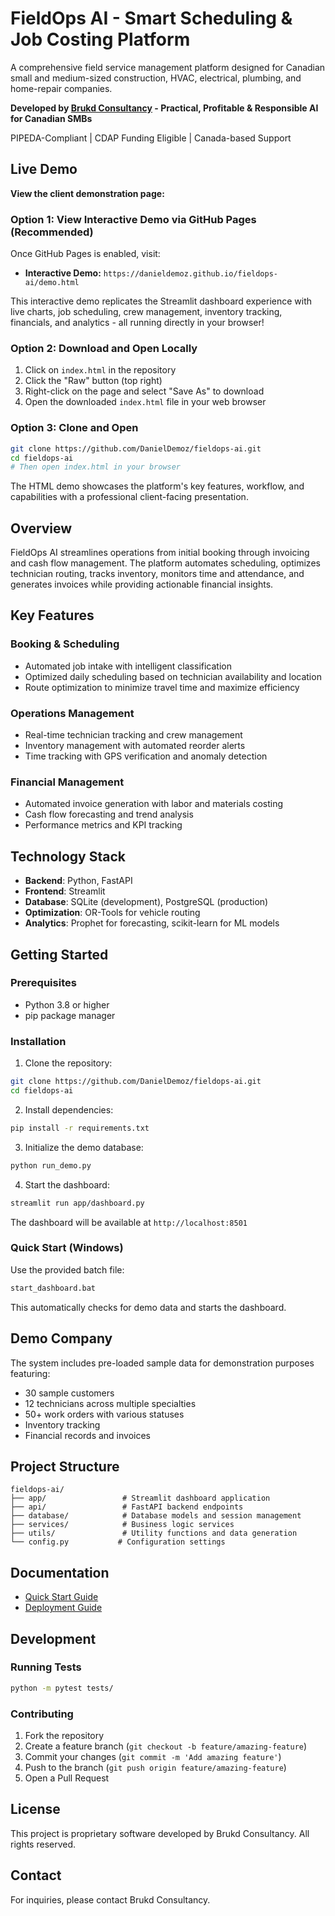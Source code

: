 # FieldOps AI - Smart Scheduling & Job Costing Platform

A comprehensive field service management platform designed for Canadian small and medium-sized construction, HVAC, electrical, plumbing, and home-repair companies.

**Developed by [Brukd Consultancy](https://brukdconsultancy.com/) - Practical, Profitable & Responsible AI for Canadian SMBs**

PIPEDA-Compliant | CDAP Funding Eligible | Canada-based Support

## Live Demo

**View the client demonstration page:**

### Option 1: View Interactive Demo via GitHub Pages (Recommended)
Once GitHub Pages is enabled, visit:
- **Interactive Demo:** `https://danieldemoz.github.io/fieldops-ai/demo.html`

This interactive demo replicates the Streamlit dashboard experience with live charts, job scheduling, crew management, inventory tracking, financials, and analytics - all running directly in your browser!

### Option 2: Download and Open Locally
1. Click on `index.html` in the repository
2. Click the "Raw" button (top right)
3. Right-click on the page and select "Save As" to download
4. Open the downloaded `index.html` file in your web browser

### Option 3: Clone and Open
```bash
git clone https://github.com/DanielDemoz/fieldops-ai.git
cd fieldops-ai
# Then open index.html in your browser
```

The HTML demo showcases the platform's key features, workflow, and capabilities with a professional client-facing presentation.

## Overview

FieldOps AI streamlines operations from initial booking through invoicing and cash flow management. The platform automates scheduling, optimizes technician routing, tracks inventory, monitors time and attendance, and generates invoices while providing actionable financial insights.

## Key Features

### Booking & Scheduling
- Automated job intake with intelligent classification
- Optimized daily scheduling based on technician availability and location
- Route optimization to minimize travel time and maximize efficiency

### Operations Management
- Real-time technician tracking and crew management
- Inventory management with automated reorder alerts
- Time tracking with GPS verification and anomaly detection

### Financial Management
- Automated invoice generation with labor and materials costing
- Cash flow forecasting and trend analysis
- Performance metrics and KPI tracking

## Technology Stack

- **Backend**: Python, FastAPI
- **Frontend**: Streamlit
- **Database**: SQLite (development), PostgreSQL (production)
- **Optimization**: OR-Tools for vehicle routing
- **Analytics**: Prophet for forecasting, scikit-learn for ML models

## Getting Started

### Prerequisites

- Python 3.8 or higher
- pip package manager

### Installation

1. Clone the repository:
```bash
git clone https://github.com/DanielDemoz/fieldops-ai.git
cd fieldops-ai
```

2. Install dependencies:
```bash
pip install -r requirements.txt
```

3. Initialize the demo database:
```bash
python run_demo.py
```

4. Start the dashboard:
```bash
streamlit run app/dashboard.py
```

The dashboard will be available at `http://localhost:8501`

### Quick Start (Windows)

Use the provided batch file:
```bash
start_dashboard.bat
```

This automatically checks for demo data and starts the dashboard.

## Demo Company

The system includes pre-loaded sample data for demonstration purposes featuring:
- 30 sample customers
- 12 technicians across multiple specialties
- 50+ work orders with various statuses
- Inventory tracking
- Financial records and invoices

## Project Structure

```
fieldops-ai/
├── app/                 # Streamlit dashboard application
├── api/                 # FastAPI backend endpoints
├── database/            # Database models and session management
├── services/            # Business logic services
├── utils/               # Utility functions and data generation
└── config.py           # Configuration settings
```

## Documentation

- [Quick Start Guide](QUICKSTART.md)
- [Deployment Guide](DEPLOYMENT.md)

## Development

### Running Tests

```bash
python -m pytest tests/
```

### Contributing

1. Fork the repository
2. Create a feature branch (`git checkout -b feature/amazing-feature`)
3. Commit your changes (`git commit -m 'Add amazing feature'`)
4. Push to the branch (`git push origin feature/amazing-feature`)
5. Open a Pull Request

## License

This project is proprietary software developed by Brukd Consultancy. All rights reserved.

## Contact

For inquiries, please contact Brukd Consultancy.
